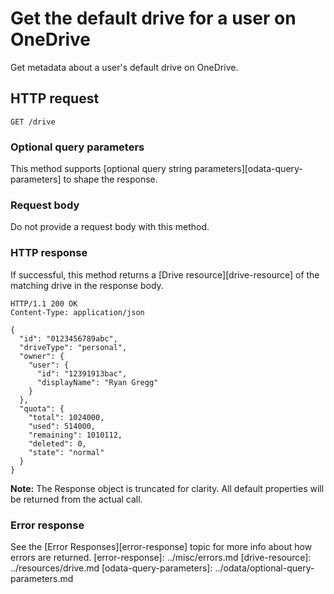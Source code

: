 # Get the default drive for a user on OneDrive

Get metadata about a user's default drive on OneDrive.

## HTTP request

<!-- {"blockType": "request", "name": "get-default-drive", "scopes": "files.read" } -->
```http
GET /drive
```

### Optional query parameters

This method supports [optional query string parameters][odata-query-parameters]
to shape the response.

### Request body
Do not provide a request body with this method.

### HTTP response

If successful, this method returns a [Drive resource][drive-resource] of
the matching drive in the response body.

<!-- { "blockType": "response", "@odata.type": "oneDrive.drive" } -->
```http
HTTP/1.1 200 OK
Content-Type: application/json

{
  "id": "0123456789abc",
  "driveType": "personal",
  "owner": {
    "user": {
      "id": "12391913bac",
      "displayName": "Ryan Gregg"
    }
  },
  "quota": {
    "total": 1024000,
    "used": 514000,
    "remaining": 1010112,
    "deleted": 0,
    "state": "normal"
  }
}

```
**Note:** The Response object is truncated for clarity. All default properties will
be returned from the actual call.

### Error response

See the [Error Responses][error-response] topic for more info about
how errors are returned.
[error-response]: ../misc/errors.md
[drive-resource]: ../resources/drive.md
[odata-query-parameters]: ../odata/optional-query-parameters.md

<!-- {
  "type": "#page.annotation",
  "description": "Get metadata about a user's default OneDrive.",
  "keywords": "drive,onedrive.drive,default drive",
  "section": "documentation",
  "tocPath": "Drives/Get Default Drive"
} -->
